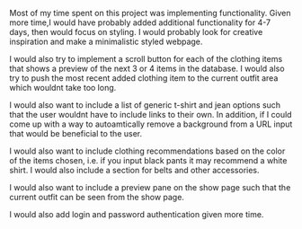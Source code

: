 Most of my time spent on this project was implementing functionality.  Given more time,I would have probably added additional functionality for 4-7 days, then would focus on styling.  I would probably look for creative inspiration and make a minimalistic styled webpage.

I would also try to implement a scroll button for each of the clothing items that shows a preview of the next 3 or 4 items in the database.  I would also try to push the most recent added clothing item to the current outfit area which wouldnt take too long.

I would also want to include a list of generic t-shirt and jean options such that the user wouldnt have to include links to their own.  In addition, if I could come up with a way to autoamtically remove a background from a URL input that would be beneficial to the user.

I would also want to include clothing recommendations based on the color of the items chosen, i.e. if you input black pants it may recommend a white shirt.  I would also include a section for belts and other accessories.

I would also want to include a preview pane on the show page such that the current outfit can be seen from the show page.

I would also add login and password authentication given more time.
